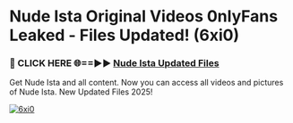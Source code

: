 # Nude Ista Original Videos 0nlyFans Leaked - Files Updated! (6xi0)

<h3>🔴 CLICK HERE 🌐==►► <a href="https://tinyurl.com/4mcuefdz" rel="nofollow">Nude Ista Updated Files</a></h3>

Get Nude Ista and all content. Now you can access all videos and pictures of Nude Ista. New Updated Files 2025!

[![6xi0](https://i.imgur.com/StAQSOY.gif)](https://tinyurl.com/4mcuefdz)
